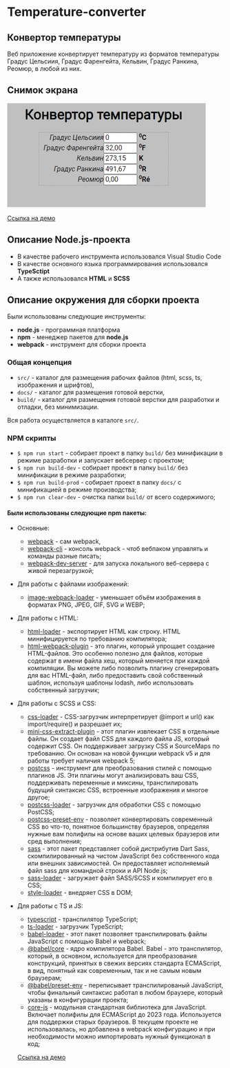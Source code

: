 # Temperature-converter

## Конвертор температуры

Веб приложение конвертирует температуру из форматов температуры Градус Цельсиия, Градус Фаренгейта, Кельвин, Градус Ранкина, Реомюр, в любой из них.

## Снимок экрана
![Снимок экрана](./readme-img/screen1.png)

 [Ссылка на демо](https://stanislav0305.github.io/Temperature-converter/)

 ## Описание Node.js-проекта
- В качестве рабочего инструмента использовался Visual Studio Code
- В качестве основного языка программирования использовался **TypeSctipt**
- А также использовался **HTML** и **SCSS**

## Описание окружения для сборки проекта
Были использованы следующие инструменты:
- **node.js** - программная платформа
- **npm** - менеджер пакетов для **node.js**
- **webpack** - инструмент для сборки проекта

### Общая концепция
- `src/` - каталог для размещения рабочих файлов (html, scss, ts, изображения и шрифтов),
- `docs/` - каталог для размещения готовой верстки,
- `build/` - каталог для размещения готовой верстки для разработки и отладки, без минимизации.

Вся работа осуществляется в каталоге `src/`.

### NPM скрипты
 - `$ npm run start` - собирает проект в папку `build/` без минификации в режиме разработки и запускает вебсервер с проектом;
 - `$ npm run build-dev` - собирает проект в папку `build/` без минификации в режиме разработки;
 - `$ npm run build-prod` - собирает проект в папку `docs/` с минификацией в режиме производства;
 - `$ npm run clear-dev` - очистка папки `build/` от всего содержимого;

#### Были использованы следующие npm пакеты:
 - Основные:
    - [webpack](https://www.npmjs.com/package/webpack) - сам webpack,
    - [webpack-cli](https://www.npmjs.com/package/webpack-cli) - консоль webpack - чтоб вебпаком управлять и команды разные писать;
    - [webpack-dev-server](https://www.npmjs.com/package/webpack-dev-server) - для запуска локального веб-сервера с живой перезагрузкой;

- Для работы с файлами изображений:
    - [image-webpack-loader](https://www.npmjs.com/package/image-webpack-loader) - уменьшает объём изображения в форматах PNG, JPEG, GIF, SVG и WEBP;

- Для работы с HTML:
    - [html-loader](https://www.npmjs.com/package/gulp-file-include) - экспортирует HTML как строку. HTML минифицируется по требованию компилятора;
    - [html-webpack-plugin](https://www.npmjs.com/package/html-webpack-plugin) - это плагин, который упрощает создание HTML-файлов. Это особенно полезно для файлов, которые содержат в имени файла хеш, который меняется при каждой компиляции. Вы можете либо позволить плагину сгенерировать для вас HTML-файл, либо предоставить свой собственный шаблон, используя шаблоны lodash, либо использовать собственный загрузчик;

- Для работы с SCSS и CSS:
    - [css-loader](https://www.npmjs.com/package/css-loader) - CSS-загрузчик интерпретирует @import и url() как import/require() и разрешает их;
    - [mini-css-extract-plugin](https://www.npmjs.com/package/mini-css-extract-plugin) - этот плагин извлекает CSS в отдельные файлы. Он создает файл CSS для каждого файла JS, который содержит CSS. Он поддерживает загрузку CSS и SourceMaps по требованию. Он основан на новой функции webpack v5 и для работы требует наличия webpack 5;
    - [postcss](https://www.npmjs.com/package/postcss) - инструмент для преобразования стилей с помощью плагинов JS. Эти плагины могут анализировать ваш CSS, поддерживать переменные и миксины, транспилировать будущий синтаксис CSS, встроенные изображения и многое другое;
    - [postcss-loader](https://www.npmjs.com/package/postcss-loader) - загрузчик для обработки CSS с помощью PostCSS;
    - [postcss-preset-env](https://www.npmjs.com/package/postcss-preset-env) - позволяет конвертировать современный CSS во что-то, понятное большинству браузеров, определяя нужные вам полифилы на основе ваших целевых браузеров или сред выполнения;
    - [sass](https://www.npmjs.com/package/sass) - этот пакет представляет собой дистрибутив Dart Sass, скомпилированный на чистом JavaScript без собственного кода или внешних зависимостей. Он предоставляет исполняемый файл sass для командной строки и API Node.js;
    - [sass-loader](https://www.npmjs.com/package/sass-loader) - загружает файл SASS/SCSS и компилирует его в CSS;
    - [style-loader](https://www.npmjs.com/package/style-loader) - внедряет CSS в DOM;

- Для работы с TS и JS:
    - [typescript](https://www.npmjs.com/package/typescript) - транспилятор TypeScript;
    - [ts-loader](https://www.npmjs.com/package/ts-loader) - загрузчик TypeScript;
    - [babel-loader](https://www.npmjs.com/package/babel-loader) - этот пакет позволяет транспилировать файлы JavaScript с помощью Babel и webpack;
    - [@babel/core](https://www.npmjs.com/package/@babel/core) - ядро компилятора Babel. Babel - это транспилятор, который, в основном, используется для преобразования конструкций, принятых в свежих версиях стандарта ECMAScript, в вид, понятный как современным, так и не самым новым браузерам;
    - [@babel/preset-env](https://www.npmjs.com/package/@babel/preset-env) - переписывает транспилированый JavaScript, чтобы финальный синтаксис работал в любом браузере, который указаны в конфигурации проекта;
    - [core-js](https://www.npmjs.com/package/core-js) - модульная стандартная библиотека для JavaScript. Включает полифилы для ECMAScript до 2023 года. Используется для поддержки старых браузеров. В текущем проекте не использовалась, но добавлена в webpack конфигурацию и при необходимости можно импортировать нужный функционал в код;


  [Ссылка на демо](https://stanislav0305.github.io/Temperature-converter/)